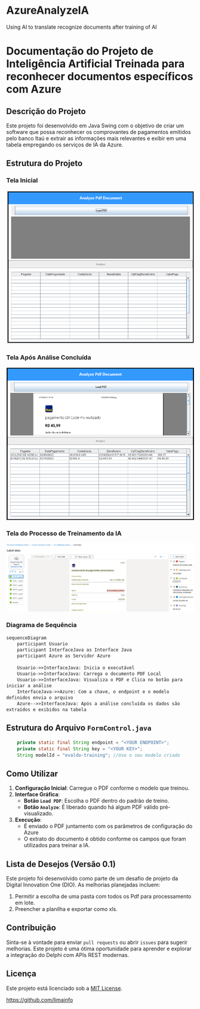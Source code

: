 # AzureAnalyzeIA
Using AI to translate recognize documents after training of AI
# Documentação do Projeto de Inteligência Artificial Treinada para reconhecer documentos específicos com Azure

## Descrição do Projeto
Este projeto foi desenvolvido em Java Swing com o objetivo de criar um software que possa reconhecer os comprovantes de pagamentos emitidos pelo banco Itaú e extrair as informações mais relevantes e exibir em uma tabela empregando os serviços de IA da Azure. 

## Estrutura do Projeto

### Tela Inicial
![Tela Inicial](src/main/resources/images/01-tela-inicial.png)

### Tela Após Análise Concluída
![Tela Inicial](src/main/resources/images/02-analise-concluida.png)

### Tela do Processo de Treinamento da IA
![Tela Inicial](src/main/resources/images/03-treinamento-azure-ia.png)


### Diagrama de Sequência
```mermaid
sequenceDiagram
    participant Usuario
    participant InterfaceJava as Interface Java
    participant Azure as Servidor Azure

    Usuario->>InterfaceJava: Inicia o executável
    Usuario->>InterfaceJava: Carrega o documento PDF Local
    Usuario->>InterfaceJava: Visualiza o PDF e Clica no botão para iniciar a análise
    InterfaceJava->>Azure: Com a chave, o endpoint e o modelo definidos envia o arquivo
    Azure-->>InterfaceJava: Após a análise concluída os dados são extraídos e exibidos na tabela
```

## Estrutura do Arquivo `FormControl.java`
```java
    private static final String endpoint = "<YOUR ENDPOINT>";
    private static final String key = "<YOUR KEY>";
    String modelId = "evaldo-training"; //Use o seu modelo criado
```

## Como Utilizar
1. **Configuração Inicial**: Carregue o PDF conforme o modelo que treinou.
2. **Interface Gráfica**:
   - **Botão `Load PDF`**: Escolha o PDF dentro do padrão de treino.
   - **Botão `Analyze`**: É liberado quando há algum PDF válido pré-visualizado.
3. **Execução**:
   - É enviado o PDF juntamento com os parâmetros de configuração do Azure
   - O extrato do documento é obtido conforme os campos que foram utilizados para treinar a IA.

## Lista de Desejos (Versão 0.1)
Este projeto foi desenvolvido como parte de um desafio de projeto da Digital Innovation One (DIO). As melhorias planejadas incluem:
1. Permitir a escolha de uma pasta com todos os Pdf para processamento em lote.
2. Preencher a planilha e exportar como xls.

## Contribuição
Sinta-se à vontade para enviar `pull requests` ou abrir `issues` para sugerir melhorias. Este projeto é uma ótima oportunidade para aprender e explorar a integração do Delphi com APIs REST modernas.

## Licença
Este projeto está licenciado sob a [MIT License](LICENSE).

https://github.com/limainfo

